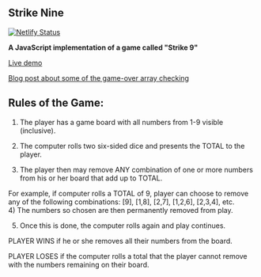 ## Strike Nine

[![Netlify Status](https://api.netlify.com/api/v1/badges/fcee051a-3318-419a-a108-6dd5513be00f/deploy-status)](https://app.netlify.com/sites/strike9/deploys)

**A JavaScript implementation of a game called "Strike 9"**

[Live demo](https://strike9.netlify.app/) 
<!-- [View live demo](http://samschlinkert.com/strike9/) -->

[Blog post about some of the game-over array checking](http://sts10.github.io/blog/2014/05/30/strike-9-game/)

## Rules of the Game:

1) The player has a game board with all numbers from 1-9 visible (inclusive). 

2) The computer rolls two six-sided dice and presents the TOTAL to the player.

3) The player then may remove ANY combination of one or more numbers from his or her board that add up to TOTAL. 

For example, if computer rolls a TOTAL of  9, player can choose to remove any of the following combinations:  [9], [1,8], [2,7], [1,2,6], [2,3,4], etc.  
4) The numbers so chosen are then permanently removed from play. 

5) Once this is done, the computer rolls again and play continues.

PLAYER WINS if he or she removes all their numbers from the board.

PLAYER LOSES if the computer rolls a total that the player cannot remove with the numbers remaining on their board.

